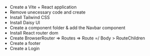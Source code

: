 - Create a Vite + React application
- Remove unecessary code and create
- Install Tailwind CSS
- Install Daisy Ul
- Create a component folder & add the Navbar component
- Install React router dom 
- Create BrowserRouter => Routes => Route =/ Body > RouteChildren
- Create a footer 
- Create a Login    